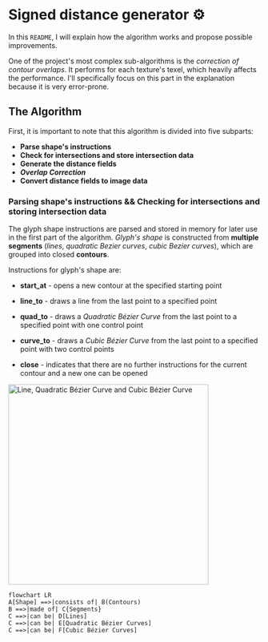 # Signed distance generator :gear:

In this `README`, I will explain how the algorithm works and propose possible improvements.

One of the project's most complex sub-algorithms is the *correction of contour overlaps*. It performs for each texture's texel, which heavily affects the performance. I'll specifically focus on this part in the explanation because it is very error-prone.

## The Algorithm

First, it is important to note that this algorithm is divided into five subparts:

- **Parse shape's instructions**
- **Check for intersections and store intersection data**
- **Generate the distance fields**
- ***Overlap Correction***
- **Convert distance fields to image data**

### Parsing shape's instructions && Checking for intersections and storing intersection data

The glyph shape instructions are parsed and stored in memory for later use in the first part of the algorithm. *Glyph's shape* is constructed from **multiple segments** (*lines*, *quadratic Bezier curves*, *cubic Bezier curves*), which are grouped into closed **contours**.

Instructions for glyph's shape are:

- **start_at** - opens a new contour at the specified starting point

- **line_to** - draws a line from the last point to a specified point

- **quad_to** - draws a *Quadratic Bézier Curve* from the last point to a specified point with one control point

- **curve_to** - draws a *Cubic Bézier Curve* from the last point to a specified point with two control points

- **close** - indicates that there are no further instructions for the current contour and a new one can be opened

<img src="https://upload.wikimedia.org/wikipedia/commons/9/99/Bezier_grad123.svg" alt="Line, Quadratic Bézier Curve and Cubic Bézier Curve" width="400"/>

```mermaid 
flowchart LR
A[Shape] ==>|consists of| B(Contours)
B ==>|made of| C{Segments}
C ==>|can be| D[Lines]
C ==>|can be| E[Quadratic Bézier Curves]
C ==>|can be| F[Cubic Bézier Curves]
```